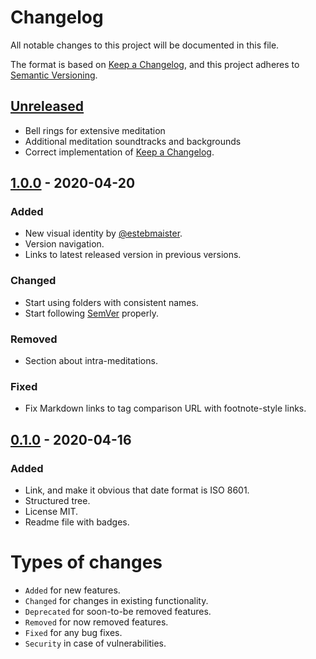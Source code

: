 # Changelog

All notable changes to this project will be documented in this file.

The format is based on [Keep a Changelog](https://keepachangelog.com/en/1.0.0/), and this project adheres to [Semantic Versioning](https://semver.org/spec/v2.0.0.html).

## [Unreleased]

- Bell rings for extensive meditation
- Additional meditation soundtracks and backgrounds
- Correct implementation of [Keep a Changelog](https://keepachangelog.com/en/1.0.0/).

## [1.0.0] - 2020-04-20

### Added

- New visual identity by [@estebmaister](https://github.com/estebmiaster).
- Version navigation.
- Links to latest released version in previous versions.

### Changed

- Start using folders with consistent names.
- Start following [SemVer](https://semver.org) properly.

### Removed

- Section about intra-meditations.

### Fixed

- Fix Markdown links to tag comparison URL with footnote-style links.

## [0.1.0] - 2020-04-16

### Added

- Link, and make it obvious that date format is ISO 8601.
- Structured tree.
- License MIT.
- Readme file with badges.

# Types of changes

- `Added` for new features.
- `Changed` for changes in existing functionality.
- `Deprecated` for soon-to-be removed features.
- `Removed` for now removed features.
- `Fixed` for any bug fixes.
- `Security` in case of vulnerabilities.

[unreleased]: https://github.com/olivierlacan/keep-a-changelog/compare/v1.0.0...HEAD
[1.0.0]: https://github.com/estebmaister/meditation-app/compare/v0.1.0...v1.0.0
[0.1.0]: https://github.com/estebmaister/meditation-app/compare/v0.0.1...v0.1.0
